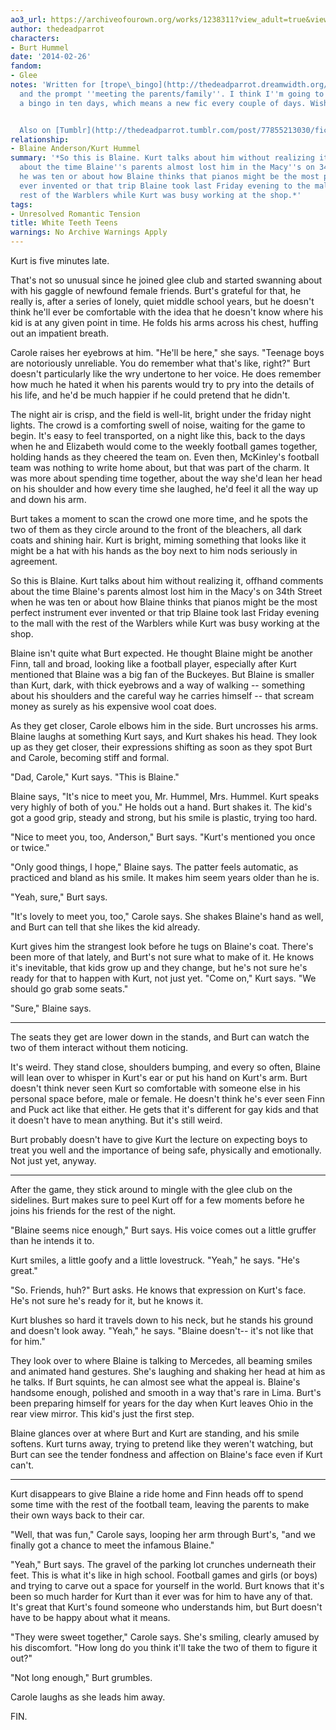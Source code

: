 ```yaml
---
ao3_url: https://archiveofourown.org/works/1238311?view_adult=true&view_full_work=true
author: thedeadparrot
characters:
- Burt Hummel
date: '2014-02-26'
fandom:
- Glee
notes: 'Written for [trope\_bingo](http://thedeadparrot.dreamwidth.org/546413.html)
  and the prompt ''meeting the parents/family''. I think I''m going to aim to get
  a bingo in ten days, which means a new fic every couple of days. Wish me luck.


  Also on [Tumblr](http://thedeadparrot.tumblr.com/post/77855213030/fic-white-teeth-teens-glee-kurt-blaine)'
relationship:
- Blaine Anderson/Kurt Hummel
summary: '*So this is Blaine. Kurt talks about him without realizing it, offhand comments
  about the time Blaine''s parents almost lost him in the Macy''s on 34th Street when
  he was ten or about how Blaine thinks that pianos might be the most perfect instrument
  ever invented or that trip Blaine took last Friday evening to the mall with the
  rest of the Warblers while Kurt was busy working at the shop.*'
tags:
- Unresolved Romantic Tension
title: White Teeth Teens
warnings: No Archive Warnings Apply
---
```


Kurt is five minutes late.

That's not so unusual since he joined glee club and started swanning about with his gaggle of newfound female friends. Burt's grateful for that, he really is, after a series of lonely, quiet middle school years, but he doesn't think he'll ever be comfortable with the idea that he doesn't know where his kid is at any given point in time. He folds his arms across his chest, huffing out an impatient breath.

Carole raises her eyebrows at him. "He'll be here," she says. "Teenage boys are notoriously unreliable. You do remember what that's like, right?" Burt doesn't particularly like the wry undertone to her voice. He does remember how much he hated it when his parents would try to pry into the details of his life, and he'd be much happier if he could pretend that he didn't.

The night air is crisp, and the field is well-lit, bright under the friday night lights. The crowd is a comforting swell of noise, waiting for the game to begin. It's easy to feel transported, on a night like this, back to the days when he and Elizabeth would come to the weekly football games together, holding hands as they cheered the team on. Even then, McKinley's football team was nothing to write home about, but that was part of the charm. It was more about spending time together, about the way she'd lean her head on his shoulder and how every time she laughed, he'd feel it all the way up and down his arm.

Burt takes a moment to scan the crowd one more time, and he spots the two of them as they circle around to the front of the bleachers, all dark coats and shining hair. Kurt is bright, miming something that looks like it might be a hat with his hands as the boy next to him nods seriously in agreement.

So this is Blaine. Kurt talks about him without realizing it, offhand comments about the time Blaine's parents almost lost him in the Macy's on 34th Street when he was ten or about how Blaine thinks that pianos might be the most perfect instrument ever invented or that trip Blaine took last Friday evening to the mall with the rest of the Warblers while Kurt was busy working at the shop.

Blaine isn't quite what Burt expected. He thought Blaine might be another Finn, tall and broad, looking like a football player, especially after Kurt mentioned that Blaine was a big fan of the Buckeyes. But Blaine is smaller than Kurt, dark, with thick eyebrows and a way of walking -- something about his shoulders and the careful way he carries himself -- that scream money as surely as his expensive wool coat does.

As they get closer, Carole elbows him in the side. Burt uncrosses his arms. Blaine laughs at something Kurt says, and Kurt shakes his head. They look up as they get closer, their expressions shifting as soon as they spot Burt and Carole, becoming stiff and formal.

"Dad, Carole," Kurt says. "This is Blaine."

Blaine says, "It's nice to meet you, Mr. Hummel, Mrs. Hummel. Kurt speaks very highly of both of you." He holds out a hand. Burt shakes it. The kid's got a good grip, steady and strong, but his smile is plastic, trying too hard.

"Nice to meet you, too, Anderson," Burt says. "Kurt's mentioned you once or twice."

"Only good things, I hope," Blaine says. The patter feels automatic, as practiced and bland as his smile. It makes him seem years older than he is.

"Yeah, sure," Burt says.

"It's lovely to meet you, too," Carole says. She shakes Blaine's hand as well, and Burt can tell that she likes the kid already.

Kurt gives him the strangest look before he tugs on Blaine's coat. There's been more of that lately, and Burt's not sure what to make of it. He knows it's inevitable, that kids grow up and they change, but he's not sure he's ready for that to happen with Kurt, not just yet. "Come on," Kurt says. "We should go grab some seats."

"Sure," Blaine says.

---

The seats they get are lower down in the stands, and Burt can watch the two of them interact without them noticing.

It's weird. They stand close, shoulders bumping, and every so often, Blaine will lean over to whisper in Kurt's ear or put his hand on Kurt's arm. Burt doesn't think never seen Kurt so comfortable with someone else in his personal space before, male or female. He doesn't think he's ever seen Finn and Puck act like that either. He gets that it's different for gay kids and that it doesn't have to mean anything. But it's still weird.

Burt probably doesn't have to give Kurt the lecture on expecting boys to treat you well and the importance of being safe, physically and emotionally. Not just yet, anyway.

---

After the game, they stick around to mingle with the glee club on the sidelines. Burt makes sure to peel Kurt off for a few moments before he joins his friends for the rest of the night.

"Blaine seems nice enough," Burt says. His voice comes out a little gruffer than he intends it to.

Kurt smiles, a little goofy and a little lovestruck. "Yeah," he says. "He's great."

"So. Friends, huh?" Burt asks. He knows that expression on Kurt's face. He's not sure he's ready for it, but he knows it.

Kurt blushes so hard it travels down to his neck, but he stands his ground and doesn't look away. "Yeah," he says. "Blaine doesn't-- it's not like that for him."

They look over to where Blaine is talking to Mercedes, all beaming smiles and animated hand gestures. She's laughing and shaking her head at him as he talks. If Burt squints, he can almost see what the appeal is. Blaine's handsome enough, polished and smooth in a way that's rare in Lima. Burt's been preparing himself for years for the day when Kurt leaves Ohio in the rear view mirror. This kid's just the first step.

Blaine glances over at where Burt and Kurt are standing, and his smile softens. Kurt turns away, trying to pretend like they weren't watching, but Burt can see the tender fondness and affection on Blaine's face even if Kurt can't.

---

Kurt disappears to give Blaine a ride home and Finn heads off to spend some time with the rest of the football team, leaving the parents to make their own ways back to their car.

"Well, that was fun," Carole says, looping her arm through Burt's, "and we finally got a chance to meet the infamous Blaine."

"Yeah," Burt says. The gravel of the parking lot crunches underneath their feet. This is what it's like in high school. Football games and girls (or boys) and trying to carve out a space for yourself in the world. Burt knows that it's been so much harder for Kurt than it ever was for him to have any of that. It's great that Kurt's found someone who understands him, but Burt doesn't have to be happy about what it means.

"They were sweet together," Carole says. She's smiling, clearly amused by his discomfort. "How long do you think it'll take the two of them to figure it out?"

"Not long enough," Burt grumbles.

Carole laughs as she leads him away.

FIN.